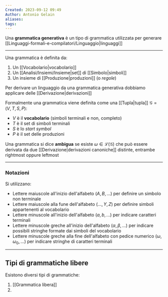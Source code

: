 ```yaml
---
Created: 2023-09-12 09:49
Author: Antonio Gelain
aliases: 
tags:
---
```

Una **grammatica generativa** è un tipo di grammatica utilizzata per generare [[Linguaggi-formali-e-compilatori/Linguaggio|linguaggi]]

---

Una grammatica è definita da:
 1. Un [[Vocabolario|vocabolario]]
 2. Un [[Analisi/Insiemi/Insieme|set]] di [[Simbolo|simboli]]
 3. Un insieme di [[Produzione|produzioni]] (o *regole*)

Per derivare un linguaggio da una grammatica generativa dobbiamo applicare delle [[Derivazione|derivazioni]]

Formalmente una grammatica viene definita come una [[Tupla|tupla]] $\mathcal{G} = (V, T, S, P)$:
- $V$ è il **vocabolario** (simboli terminali e non, completo)
- $T$ è il set di simboli terminali
- $S$ è lo *start symbol*
- $P$ è il set delle produzioni

Una grammatica si dice **ambigua** se esiste $\omega \in \mathcal{L}(\mathcal{G})$ che può essere derivata da due [[Derivazione|derivazioni canoniche]] distinte, entrambe rightmost oppure leftmost

---

### Notazioni

Si utilizzano:
- Lettere maiuscole all'inizio dell'alfabeto ($A, B, ...$) per definire un simbolo non terminale
- Lettere maiuscole alla fune dell'alfabeto ($..., Y, Z$) per definire simboli appartenenti al vocabolario
- Lettere minuscole all'inizio dell'alfabeto ($a, b, ...$) per indicare caratteri terminali
- Lettere minuscole greche all'inizio dell'alfabeto ($\alpha, \beta, ...$) per indicare possibili stringhe formate dai simboli del vocabolario
- Lettere minuscole greche alla fine dell'alfabeto con pedice numerico ($\omega, \omega_{0}, ...$) per indicare stringhe di caratteri terminali

---

## Tipi di grammatiche libere

Esistono diversi tipi di grammatiche:
1. [[Grammatica libera]]
2. 